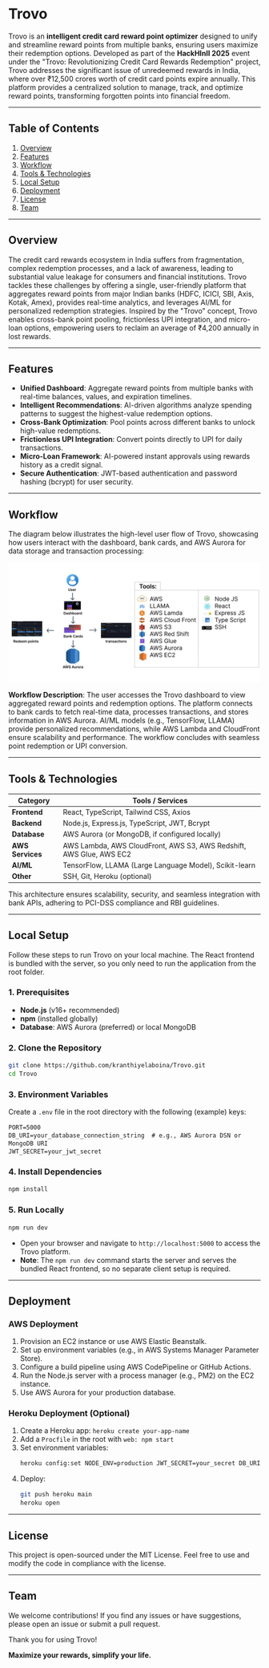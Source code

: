 # Trovo

Trovo is an **intelligent credit card reward point optimizer** designed to unify and streamline reward points from multiple banks, ensuring users maximize their redemption options. Developed as part of the **HackHInII 2025** event under the "Trovo: Revolutionizing Credit Card Rewards Redemption" project, Trovo addresses the significant issue of unredeemed rewards in India, where over ₹12,500 crores worth of credit card points expire annually. This platform provides a centralized solution to manage, track, and optimize reward points, transforming forgotten points into financial freedom.

---

## Table of Contents

1. [Overview](#overview)  
2. [Features](#features)  
3. [Workflow](#workflow)  
4. [Tools & Technologies](#tools--technologies)  
5. [Local Setup](#local-setup)  
6. [Deployment](#deployment)  
7. [License](#license)  
8. [Team](#team)

---

## Overview

The credit card rewards ecosystem in India suffers from fragmentation, complex redemption processes, and a lack of awareness, leading to substantial value leakage for consumers and financial institutions. Trovo tackles these challenges by offering a single, user-friendly platform that aggregates reward points from major Indian banks (HDFC, ICICI, SBI, Axis, Kotak, Amex), provides real-time analytics, and leverages AI/ML for personalized redemption strategies. Inspired by the "Trovo" concept, Trovo enables cross-bank point pooling, frictionless UPI integration, and micro-loan options, empowering users to reclaim an average of ₹4,200 annually in lost rewards.

---

## Features

- **Unified Dashboard**: Aggregate reward points from multiple banks with real-time balances, values, and expiration timelines.  
- **Intelligent Recommendations**: AI-driven algorithms analyze spending patterns to suggest the highest-value redemption options.  
- **Cross-Bank Optimization**: Pool points across different banks to unlock high-value redemptions.  
- **Frictionless UPI Integration**: Convert points directly to UPI for daily transactions.  
- **Micro-Loan Framework**: AI-powered instant approvals using rewards history as a credit signal.  
- **Secure Authentication**: JWT-based authentication and password hashing (bcrypt) for user security.

---

## Workflow

The diagram below illustrates the high-level user flow of Trovo, showcasing how users interact with the dashboard, bank cards, and AWS Aurora for data storage and transaction processing:

![Trovo Workflow](https://github.com/kranthiyelaboina/Trovo/blob/ae30367dbd3474ba4f2bc0b7f3d020934f3b6aa6/img/userflow.jpg)

**Workflow Description**: The user accesses the Trovo dashboard to view aggregated reward points and redemption options. The platform connects to bank cards to fetch real-time data, processes transactions, and stores information in AWS Aurora. AI/ML models (e.g., TensorFlow, LLAMA) provide personalized recommendations, while AWS Lambda and CloudFront ensure scalability and performance. The workflow concludes with seamless point redemption or UPI conversion.

---

## Tools & Technologies

| Category            | Tools / Services                                                    |
|---------------------|---------------------------------------------------------------------|
| **Frontend**        | React, TypeScript, Tailwind CSS, Axios                             |
| **Backend**         | Node.js, Express.js, TypeScript, JWT, Bcrypt                       |
| **Database**        | AWS Aurora (or MongoDB, if configured locally)                     |
| **AWS Services**    | AWS Lambda, AWS CloudFront, AWS S3, AWS Redshift, AWS Glue, AWS EC2 |
| **AI/ML**           | TensorFlow, LLAMA (Large Language Model), Scikit-learn             |
| **Other**           | SSH, Git, Heroku (optional)                                        |

This architecture ensures scalability, security, and seamless integration with bank APIs, adhering to PCI-DSS compliance and RBI guidelines.

---

## Local Setup

Follow these steps to run Trovo on your local machine. The React frontend is bundled with the server, so you only need to run the application from the root folder.

### 1. Prerequisites

- **Node.js** (v16+ recommended)  
- **npm** (installed globally)  
- **Database**: AWS Aurora (preferred) or local MongoDB

### 2. Clone the Repository

```bash
git clone https://github.com/kranthiyelaboina/Trovo.git
cd Trovo
```

### 3. Environment Variables

Create a `.env` file in the root directory with the following (example) keys:

```
PORT=5000
DB_URI=your_database_connection_string  # e.g., AWS Aurora DSN or MongoDB URI
JWT_SECRET=your_jwt_secret
```

### 4. Install Dependencies

```bash
npm install
```

### 5. Run Locally

```bash
npm run dev
```

- Open your browser and navigate to `http://localhost:5000` to access the Trovo platform.  
- **Note**: The `npm run dev` command starts the server and serves the bundled React frontend, so no separate client setup is required.

---

## Deployment

### AWS Deployment

1. Provision an EC2 instance or use AWS Elastic Beanstalk.  
2. Set up environment variables (e.g., in AWS Systems Manager Parameter Store).  
3. Configure a build pipeline using AWS CodePipeline or GitHub Actions.  
4. Run the Node.js server with a process manager (e.g., PM2) on the EC2 instance.  
5. Use AWS Aurora for your production database.

### Heroku Deployment (Optional)

1. Create a Heroku app: `heroku create your-app-name`  
2. Add a `Procfile` in the root with `web: npm start`  
3. Set environment variables:  
   ```bash
   heroku config:set NODE_ENV=production JWT_SECRET=your_secret DB_URI=your_db_uri
   ```  
4. Deploy:  
   ```bash
   git push heroku main
   heroku open
   ```

---

## License

This project is open-sourced under the MIT License. Feel free to use and modify the code in compliance with the license.

---

## Team

We welcome contributions! If you find any issues or have suggestions, please open an issue or submit a pull request.

Thank you for using Trovo!

**Maximize your rewards, simplify your life.**
